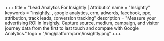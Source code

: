 +++
title = "Lead Analytics For Insightly | Attributio"
name = "Insightly"
keywords = "insightly, , google analytics, crm, adwords, facebook, ppc, attribution, track leads, conversion tracking"
description = "Measure your advertising ROI in Insightly. Capture source, medium, campaign, and visitor journey data from the first to last touch and compare with Google Analytics."
logo = "/img/platform/crm/insightly.png"
+++
